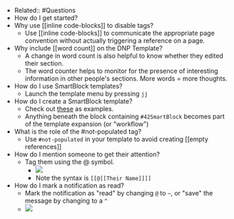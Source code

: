 - Related:: #Questions
- How do I get started?
- Why use [[inline code-blocks]] to disable tags?
    - Use [[inline code-blocks]] to communicate the appropriate page convention without actually triggering a reference on a page. 
- Why include [[word count]] on the DNP Template?
    - A change in word count is also helpful to know whether they edited their section.
    - The word counter helps to monitor for the presence of interesting information in other people's sections. More words = more thoughts. 
- How do I use SmartBlock templates?
    - Launch the template menu by pressing `jj` 
- How do I create a SmartBlock template?
    - Check out [these]([[Graph/Templates]]) as examples.
    - Anything beneath the block containing `#42SmartBlock` becomes part of the template expansion (or "workflow")
- What is the role of the #not-populated tag? 
    - Use `#not-populated` in your template to avoid creating [[empty references]]
- How do I mention someone to get their attention? 
    - Tag them using the @ symbol. 
        - ![](https://firebasestorage.googleapis.com/v0/b/firescript-577a2.appspot.com/o/imgs%2Fapp%2FRoam-Collective%2Fgud_OjGiPq.png?alt=media&token=a138fdca-7b3d-4572-8771-56d197428850)
        - Note the syntax is `[[@[[Their Name]]]]`
- How do I mark a notification as read?
    - Mark the notification as "read" by changing `@` to `~`, or "save" the message by changing to a `^` 
    - ![](https://firebasestorage.googleapis.com/v0/b/firescript-577a2.appspot.com/o/imgs%2Fapp%2FRoam-Collective%2Fgud_OjGiPq.png?alt=media&token=a138fdca-7b3d-4572-8771-56d197428850)

